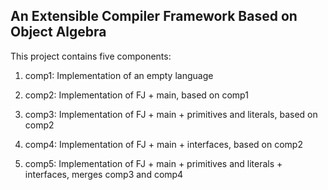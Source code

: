 ## An Extensible Compiler Framework Based on Object Algebra


This project contains five components:

1. comp1: Implementation of an empty language

2. comp2: Implementation of FJ + main, based on comp1

3. comp3: Implementation of FJ + main + primitives and literals, based on comp2

4. comp4: Implementation of FJ + main + interfaces, based on comp2

5. comp5: Implementation of FJ + main + 
          primitives and literals + interfaces, merges comp3 and comp4


